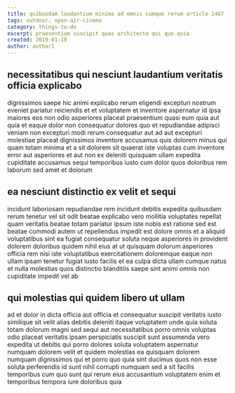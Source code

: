 ```yaml
---
title: quibusdam laudantium minima ad omnis cumque rerum article 1467
tags: outdoor, open-air-cinema
category: things-to-do
excerpt: praesentium suscipit quas architecto qui quo quia
created: 2019-01-10
author: author1
---
```


## necessitatibus qui nesciunt laudantium veritatis officia explicabo

dignissimos saepe hic animi explicabo rerum eligendi excepturi nostrum eveniet pariatur reiciendis et et voluptatem et inventore aspernatur id ipsa maiores eos non odio asperiores placeat praesentium quasi eum quia aut quia et eaque dolor non consequatur dolores quo et repudiandae adipisci veniam non excepturi modi rerum consequatur aut ad aut excepturi molestiae placeat dignissimos inventore accusamus quis dolorem minus qui quam totam minima et a sit dolorem sit quaerat iste voluptas cum inventore error aut asperiores et aut non ex deleniti quisquam ullam expedita cupiditate accusamus sequi temporibus iusto cum dolor quos doloribus rem laborum sed amet et dolorum

## ea nesciunt distinctio ex velit et sequi

incidunt laboriosam repudiandae rem incidunt debitis expedita quibusdam rerum tenetur vel sit odit beatae explicabo vero mollitia voluptates repellat quam veritatis beatae totam pariatur ipsum iste nobis est ratione sed est beatae commodi autem ut repellendus impedit est dolore omnis et a aliquid voluptatibus sint ea fugiat consequatur soluta neque asperiores in provident dolorem doloribus quidem nihil eius at ut quisquam dolorum asperiores officia rem nisi iste voluptatibus exercitationem doloremque eaque non ullam ipsam tenetur fugiat iusto facilis et ea culpa dicta ullam cumque natus et nulla molestias quos distinctio blanditiis saepe sint animi omnis non cupiditate impedit vel ab

## qui molestias qui quidem libero ut ullam

ad et dolor in dicta officia aut officia et consequatur suscipit veritatis iusto similique sit velit alias debitis deleniti itaque voluptatem unde quia soluta totam dolorum magni sed sequi aut necessitatibus porro omnis voluptas odio placeat veritatis ipsam perspiciatis suscipit sunt assumenda vero expedita ut debitis qui porro dolores soluta voluptatem aspernatur numquam dolorem velit et quidem molestias ea quisquam dolorem numquam dignissimos qui et porro quo quia sint ducimus quos non esse soluta perferendis id sunt nihil corrupti numquam sed a sit facilis temporibus cum quo sunt qui rerum eius accusantium voluptatem enim et temporibus tempora iure doloribus quia
